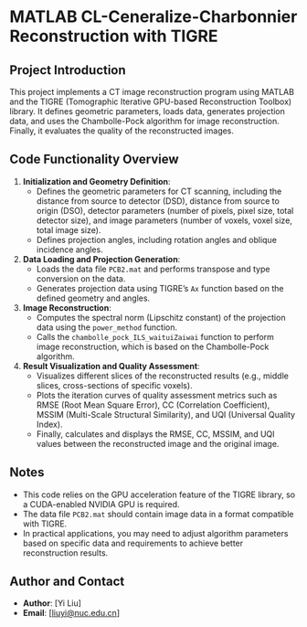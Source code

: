 # MATLAB CL-Ceneralize-Charbonnier Reconstruction with TIGRE

## Project Introduction
This project implements a CT image reconstruction program using MATLAB and the TIGRE (Tomographic Iterative GPU-based Reconstruction Toolbox) library. It defines geometric parameters, loads data, generates projection data, and uses the Chambolle-Pock algorithm for image reconstruction. Finally, it evaluates the quality of the reconstructed images.

## Code Functionality Overview
1. **Initialization and Geometry Definition**:
   - Defines the geometric parameters for CT scanning, including the distance from source to detector (DSD), distance from source to origin (DSO), detector parameters (number of pixels, pixel size, total detector size), and image parameters (number of voxels, voxel size, total image size).
   - Defines projection angles, including rotation angles and oblique incidence angles.
2. **Data Loading and Projection Generation**:
   - Loads the data file `PCB2.mat` and performs transpose and type conversion on the data.
   - Generates projection data using TIGRE’s `Ax` function based on the defined geometry and angles.
3. **Image Reconstruction**:
   - Computes the spectral norm (Lipschitz constant) of the projection data using the `power_method` function.
   - Calls the `chambolle_pock_ILS_waituiZaiwai` function to perform image reconstruction, which is based on the Chambolle-Pock algorithm.
4. **Result Visualization and Quality Assessment**:
   - Visualizes different slices of the reconstructed results (e.g., middle slices, cross-sections of specific voxels).
   - Plots the iteration curves of quality assessment metrics such as RMSE (Root Mean Square Error), CC (Correlation Coefficient), MSSIM (Multi-Scale Structural Similarity), and UQI (Universal Quality Index).
   - Finally, calculates and displays the RMSE, CC, MSSIM, and UQI values between the reconstructed image and the original image.

## Notes
- This code relies on the GPU acceleration feature of the TIGRE library, so a CUDA-enabled NVIDIA GPU is required.
- The data file `PCB2.mat` should contain image data in a format compatible with TIGRE.
- In practical applications, you may need to adjust algorithm parameters based on specific data and requirements to achieve better reconstruction results.

## Author and Contact
- **Author**: [Yi Liu]
- **Email**: [liuyi@nuc.edu.cn]
